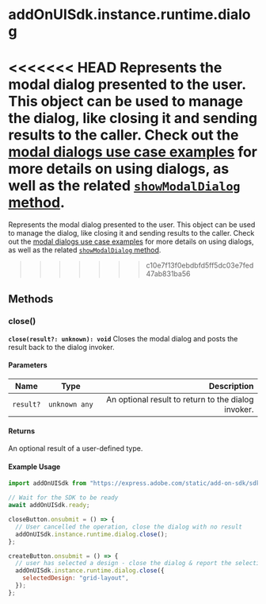# addOnUISdk.instance.runtime.dialog

<<<<<<< HEAD
Represents the modal dialog presented to the user. This object can be used to manage the dialog, like closing it and sending results to the caller. Check out the [modal dialogs use case examples](../../guides/develop/how-to/modal-dialogs.md) for more details on using dialogs, as well as the related [`showModalDialog` method](addonsdk-app.md#showmodaldialog).
=======
Represents the modal dialog presented to the user. This object can be used to manage the dialog, like closing it and sending results to the caller. Check out the [modal dialogs use case examples](../../guides/learn/how_to/modal_dialogs.md) for more details on using dialogs, as well as the related [`showModalDialog` method](../addonsdk/addonsdk-app.md#showmodaldialog).
>>>>>>> c10e7f13f0ebdbfd5ff5dc03e7fed47ab831ba56

## Methods

### close()

**`close(result?: unknown): void`**
Closes the modal dialog and posts the result back to the dialog invoker.

#### Parameters

| Name      | Type           |                                         Description |
| --------- | -------------- | --------------------------------------------------: |
| `result?` | `unknown any ` | An optional result to return to the dialog invoker. |

#### Returns

An optional result of a user-defined type.

#### Example Usage

```js
import addOnUISdk from "https://express.adobe.com/static/add-on-sdk/sdk.js";

// Wait for the SDK to be ready
await addOnUISdk.ready;

closeButton.onsubmit = () => {
  // User cancelled the operation, close the dialog with no result
  addOnUISdk.instance.runtime.dialog.close();
};

createButton.onsubmit = () => {
  // user has selected a design - close the dialog & report the selection details as the result back to the caller.
  addOnUISdk.instance.runtime.dialog.close({
    selectedDesign: "grid-layout",
  });
};
```
